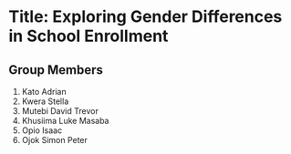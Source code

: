 # Title: Exploring Gender Differences in School Enrollment

## Group Members
1. Kato Adrian
2. Kwera Stella
3. Mutebi David Trevor
4. Khusiima Luke Masaba
5. Opio Isaac
6. Ojok Simon Peter
